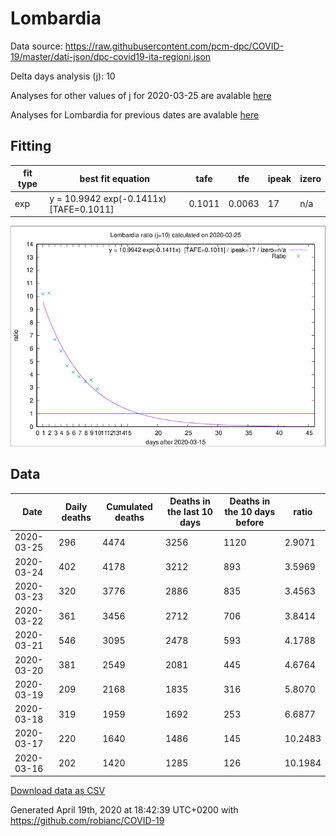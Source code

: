 # Lombardia

Data source: https://raw.githubusercontent.com/pcm-dpc/COVID-19/master/dati-json/dpc-covid19-ita-regioni.json

Delta days analysis (j): 10

Analyses for other values of j for 2020-03-25 are avalable [here](../2020-03-25/README.md)

Analyses for Lombardia for previous dates are avalable [here](../README.md)

## Fitting 
|fit type|best fit equation|tafe|tfe|ipeak|izero|
|-------|-----|--------|------|---|---|
|exp|y = 10.9942 exp(-0.1411x)  [TAFE=0.1011]|0.1011|0.0063|17|n/a|

![Plot](COVID-19_lombardia_j10_2020-03-25.png)

## Data
|Date|Daily deaths|Cumulated deaths|Deaths in the last 10 days|Deaths in the 10 days before|ratio|
|----|----------|-----------|-------|--------------------|-----|
|2020-03-25|296|4474|3256|1120|2.9071|
|2020-03-24|402|4178|3212|893|3.5969|
|2020-03-23|320|3776|2886|835|3.4563|
|2020-03-22|361|3456|2712|706|3.8414|
|2020-03-21|546|3095|2478|593|4.1788|
|2020-03-20|381|2549|2081|445|4.6764|
|2020-03-19|209|2168|1835|316|5.8070|
|2020-03-18|319|1959|1692|253|6.6877|
|2020-03-17|220|1640|1486|145|10.2483|
|2020-03-16|202|1420|1285|126|10.1984|

[Download data as CSV](COVID-19_lombardia_j10_2020-03-25.csv)

Generated April 19th, 2020 at 18:42:39 UTC+0200 with https://github.com/robianc/COVID-19
